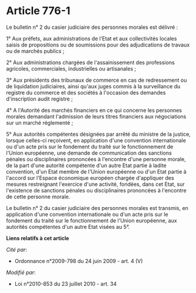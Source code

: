# Article 776-1

Le bulletin n° 2 du casier judiciaire des personnes morales est délivré : 

1° Aux préfets, aux administrations de l'Etat et aux collectivités locales saisis de propositions ou de soumissions pour des
adjudications de travaux ou de marchés publics ; 

2° Aux administrations chargées de l'assainissement des professions agricoles, commerciales, industrielles ou artisanales ; 

3° Aux présidents des tribunaux de commerce en cas de redressement ou de liquidation judiciaires, ainsi qu'aux juges commis à
la surveillance du registre du commerce et des sociétés à l'occasion des demandes d'inscription audit registre ; 

4° A l'Autorité des marchés financiers en ce qui concerne les personnes morales demandant l'admission de leurs titres
financiers aux négociations sur un marché réglementé ;

5° Aux autorités compétentes désignées par arrêté du ministre de la justice, lorsque celles-ci reçoivent, en application
d'une convention internationale ou d'un acte pris sur le fondement du traité sur le fonctionnement de l'Union européenne, une
demande de communication des sanctions pénales ou disciplinaires prononcées à l'encontre d'une personne morale, de la part
d'une autorité compétente d'un autre Etat partie à ladite convention, d'un Etat membre de l'Union européenne ou d'un Etat
partie à l'accord sur l'Espace économique européen chargée d'appliquer des mesures restreignant l'exercice d'une activité,
fondées, dans cet Etat, sur l'existence de sanctions pénales ou disciplinaires prononcées à l'encontre de cette personne
morale. 

Le bulletin n° 2 du casier judiciaire des personnes morales est transmis, en application d'une convention internationale ou
d'un acte pris sur le fondement du traité sur le fonctionnement de l'Union européenne, aux autorités compétentes d'un autre
Etat visées au 5°.

**Liens relatifs à cet article**

_Cité par_:

  - Ordonnance n°2009-798 du 24 juin 2009 - art. 4 (V)

_Modifié par_:

  - Loi n°2010-853 du 23 juillet 2010 - art. 34
